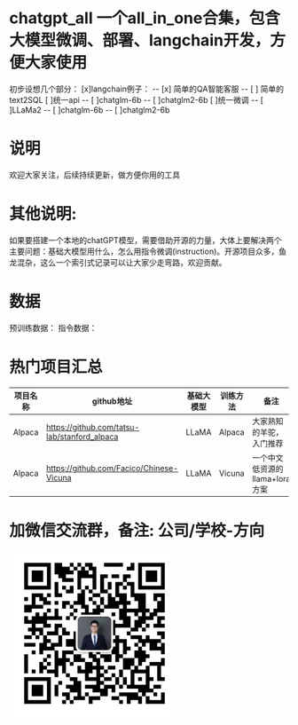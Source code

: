 # chatgpt_all 一个all_in_one合集，包含大模型微调、部署、langchain开发，方便大家使用
初步设想几个部分：
[x]langchain例子：
-- [x] 简单的QA智能客服
-- [ ] 简单的text2SQL
[ ]统一api
-- [ ]chatglm-6b
-- [ ]chatglm2-6b
[ ]统一微调
-- [ ]LLaMa2
-- [ ]chatglm-6b
-- [ ]chatglm2-6b

# 说明
欢迎大家关注，后续持续更新，做方便你用的工具


# 其他说明:
如果要搭建一个本地的chatGPT模型，需要借助开源的力量，大体上要解决两个主要问题：基础大模型用什么，怎么用指令微调(instruction)。开源项目众多，鱼龙混杂，这么一个索引式记录可以让大家少走弯路，欢迎贡献。

# 数据
预训练数据：
指令数据：
# 热门项目汇总
| 项目名称 | github地址 | 基础大模型 | 训练方法 | 备注 |
| ---- | ----- | ------ | ---- | ---- |
| Alpaca | https://github.com/tatsu-lab/stanford_alpaca| LLaMA | Alpaca | 大家熟知的羊驼，入门推荐
| Alpaca | https://github.com/Facico/Chinese-Vicuna| LLaMA | Vicuna | 一个中文低资源的llama+lora方案

# 加微信交流群，备注: 公司/学校-方向
<img src="img/wx.jpg" alt="二维码" width="300" height="300" />
